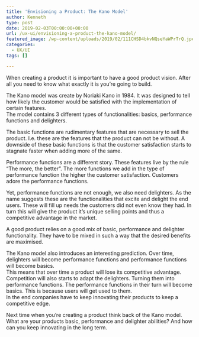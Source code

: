 ```yaml
---
title: 'Envisioning a Product: The Kano Model'
author: Kenneth
type: post
date: 2019-02-03T00:00:00+00:00
url: /ux-ui/envisioning-a-product-the-kano-model/
featured_image: /wp-content/uploads/2019/02/111CHSD4bkvNQseYaWPrTrQ.jpeg
categories:
  - UX/UI
tags: []

---
```

<p id="b2b6" class="graf graf--p graf-after--figure">
  When creating a product it is important to have a good product vision. After all you need to know what exactly it is you’re going to build.
</p>

<p id="8666" class="graf graf--p graf-after--p">
  The Kano model was create by Noriaki Kano in 1984. It was designed to tell how likely the customer would be satisfied with the implementation of certain features.<br /> The model contains 3 different types of functionalities: basics, performance functions and delighters.
</p>

<p id="7280" class="graf graf--p graf-after--p">
  The basic functions are rudimentary features that are necessary to sell the product. I.e. these are the features that the product can not be without. A downside of these basic functions is that the customer satisfaction starts to stagnate faster when adding more of the same.
</p>

<p id="cc4a" class="graf graf--p graf-after--p">
  Performance functions are a different story. These features live by the rule “The more, the better”. The more functions we add in the type of performance function the higher the customer satisfaction. Customers adore the performance functions.
</p>

<p id="51e9" class="graf graf--p graf-after--p">
  Yet, performance functions are not enough, we also need delighters. As the name suggests these are the functionalities that excite and delight the end users. These will fill up needs the customers did not even know they had. In turn this will give the product it’s unique selling points and thus a competitive advantage in the market.
</p>

<p id="c7f9" class="graf graf--p graf-after--p">
  A good product relies on a good mix of basic, performance and delighter functionality. They have to be mixed in such a way that the desired benefits are maximised.
</p>

<p id="30c5" class="graf graf--p graf-after--p">
  The Kano model also introduces an interesting prediction. Over time, delighters will become performance functions and performance functions will become basics.<br /> This means that over time a product will lose its competitive advantage. Competition will also starts to adapt the delighters. Turning them into performance functions. The performance functions in their turn will become basics. This is because users will get used to them.<br /> In the end companies have to keep innovating their products to keep a competitive edge.
</p>

<p id="81b5" class="graf graf--p graf-after--p graf--trailing">
  Next time when you’re creating a product think back of the Kano model. What are your products basic, performance and delighter abilities? And how can you keep innovating in the long term.
</p>